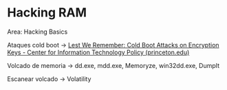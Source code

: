# Hacking RAM

Area: Hacking Basics

Ataques cold boot → [Lest We Remember: Cold Boot Attacks on Encryption Keys - Center for Information Technology Policy (princeton.edu)](https://citp.princeton.edu/our-work/memory/)

Volcado de memoria → dd.exe, mdd.exe, Memoryze, win32dd.exe, DumpIt

Escanear volcado → Volatility